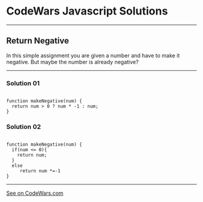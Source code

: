 # CodeWars Javascript Solutions

---

## Return Negative

In this simple assignment you are given a number and have to make it negative. But maybe the number is already negative?

---

### Solution 01

```

function makeNegative(num) {
  return num > 0 ? num * -1 : num;
}

```

### Solution 02

```

function makeNegative(num) {
  if(num <= 0){
    return num;
  }
  else
     return num *=-1
}

```

---

[See on CodeWars.com](https://www.codewars.com/kata/55685cd7ad70877c23000102/train/javascript)
